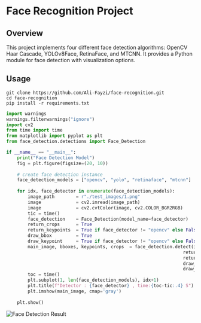 # Face Recognition Project

## Overview
This project implements four different face detection algorithms: OpenCV Haar Cascade, YOLOv8Face, RetinaFace, and MTCNN. It provides a Python module for face detection with visualization options.

## Usage
```
git clone https://github.com/Ali-Fayzi/face-recognition.git
cd face-recognition
pip install -r requirements.txt
```
```python
import warnings
warnings.filterwarnings("ignore")
import cv2
from time import time 
from matplotlib import pyplot as plt
from face_detection.detections import Face_Detection

if __name__ == "__main__":
    print("Face Detection Model")
    fig = plt.figure(figsize=(20, 10))
    
    # create face detection instance
    face_detection_models = ["opencv", "yolo", "retinaface", "mtcnn"]
    
    for idx, face_detector in enumerate(face_detection_models):
        image_path        = r"./test_images/1.png"
        image             = cv2.imread(image_path)
        image             = cv2.cvtColor(image, cv2.COLOR_BGR2RGB)
        tic = time()
        face_detection    = Face_Detection(model_name=face_detector)
        return_crops      = True
        return_keypoints  = True if face_detector != "opencv" else False
        draw_bbox         = True
        draw_keypoint     = True if face_detector != "opencv" else False 
        main_image, bboxes, keypoints, crops  = face_detection.detect(image=image,
                                                                  return_crops=return_crops,
                                                                  return_keypoints=return_keypoints,
                                                                  draw_bbox=draw_bbox,
                                                                  draw_keypoint=draw_keypoint)
        toc = time()
        plt.subplot(1, len(face_detection_models), idx+1)
        plt.title(f"Detector : {face_detector} , time:{toc-tic:.4} S")
        plt.imshow(main_image, cmap='gray')
    
    plt.show()
```
![Face Detection Result](https://raw.githubusercontent.com/Ali-Fayzi/face-recognition/master/face_detection_compare.png)
